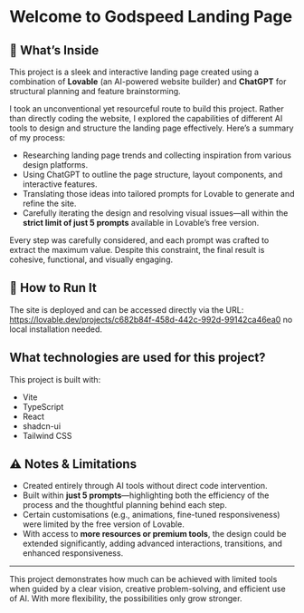 # Welcome to Godspeed Landing Page

## 📌 What’s Inside

This project is a sleek and interactive landing page created using a combination of **Lovable** (an AI-powered website builder) and **ChatGPT** for structural planning and feature brainstorming.

I took an unconventional yet resourceful route to build this project. Rather than directly coding the website, I explored the capabilities of different AI tools to design and structure the landing page effectively. Here’s a summary of my process:

- Researching landing page trends and collecting inspiration from various design platforms.
- Using ChatGPT to outline the page structure, layout components, and interactive features.
- Translating those ideas into tailored prompts for Lovable to generate and refine the site.
- Carefully iterating the design and resolving visual issues—all within the **strict limit of just 5 prompts** available in Lovable’s free version.

Every step was carefully considered, and each prompt was crafted to extract the maximum value. Despite this constraint, the final result is cohesive, functional, and visually engaging.

## 🚀 How to Run It

The site is deployed and can be accessed directly via the URL: https://lovable.dev/projects/c682b84f-458d-442c-992d-99142ca46ea0 no local installation needed.

## What technologies are used for this project?

This project is built with:

- Vite
- TypeScript
- React
- shadcn-ui
- Tailwind CSS

## ⚠️ Notes & Limitations

- Created entirely through AI tools without direct code intervention.
- Built within **just 5 prompts**—highlighting both the efficiency of the process and the thoughtful planning behind each step.
- Certain customisations (e.g., animations, fine-tuned responsiveness) were limited by the free version of Lovable.
- With access to **more resources or premium tools**, the design could be extended significantly, adding advanced interactions, transitions, and enhanced responsiveness.

---

This project demonstrates how much can be achieved with limited tools when guided by a clear vision, creative problem-solving, and efficient use of AI. With more flexibility, the possibilities only grow stronger.




